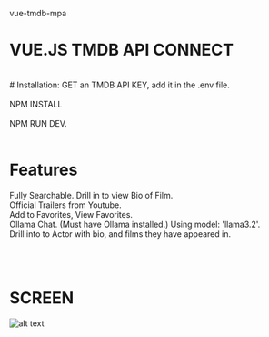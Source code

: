 vue-tmdb-mpa
# VUE.JS TMDB API CONNECT
<br>
# Installation:
GET an TMDB API KEY, add it in the .env file.<br><br>
NPM INSTALL<br><br>
NPM RUN DEV.<br><br>

# Features
Fully Searchable.
Drill in to view Bio of Film.<br>
Official Trailers from Youtube.<br>
Add to Favorites, View Favorites.<br>
Ollama Chat. (Must have Ollama installed.) Using model: 'llama3.2'.<br>
Drill into to Actor with bio, and films they have appeared in.<br>

<br><br>

# SCREEN

![alt text](https://github.com/nytegoth1/vue-tmdb-mpa/blob/main/images/home.png?raw=true)
